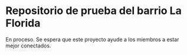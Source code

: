 # Repositorio de prueba del barrio La Florida

En proceso. Se espera que este proyecto ayude a los miembros a estar mejor conectados.

